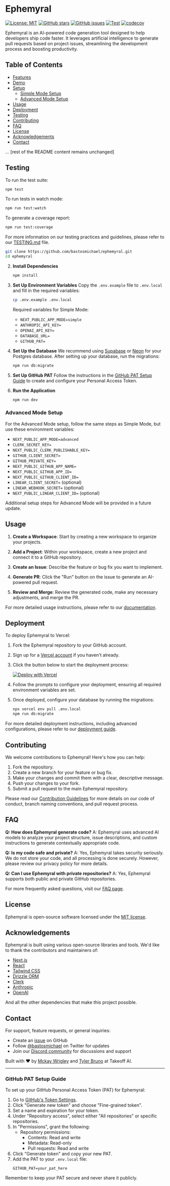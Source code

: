 # Ephemyral

[![License: MIT](https://img.shields.io/badge/License-MIT-yellow.svg)](https://opensource.org/licenses/MIT)
[![GitHub stars](https://img.shields.io/github/stars/bastosmichael/ephemyral-ai.svg)](https://github.com/bastosmichael/ephemyral-ai/stargazers)
[![GitHub issues](https://img.shields.io/github/issues/bastosmichael/ephemyral-ai.svg)](https://github.com/bastosmichael/ephemyral-ai/issues)
[![Test](https://github.com/bastosmichael/ephemyral-ai/actions/workflows/test.yml/badge.svg)](https://github.com/bastosmichael/ephemyral-ai/actions/workflows/test.yml)
[![codecov](https://codecov.io/gh/bastosmichael/ephemyral-ai/branch/main/graph/badge.svg)](https://codecov.io/gh/bastosmichael/ephemyral-ai)

Ephemyral is an AI-powered code generation tool designed to help developers ship code faster. It leverages artificial intelligence to generate pull requests based on project issues, streamlining the development process and boosting productivity.

## Table of Contents

- [Features](#features)
- [Demo](#demo)
- [Setup](#setup)
  - [Simple Mode Setup](#simple-mode-setup)
  - [Advanced Mode Setup](#advanced-mode-setup)
- [Usage](#usage)
- [Deployment](#deployment)
- [Testing](#testing)
- [Contributing](#contributing)
- [FAQ](#faq)
- [License](#license)
- [Acknowledgements](#acknowledgements)
- [Contact](#contact)

... [rest of the README content remains unchanged]

## Testing

To run the test suite:

```bash
npm test
```

To run tests in watch mode:

```bash
npm run test:watch
```

To generate a coverage report:

```bash
npm run test:coverage
```

For more information on our testing practices and guidelines, please refer to our [TESTING.md](TESTING.md) file.

   ```bash
   git clone https://github.com/bastosmichael/ephemyral.git
   cd ephemyral
   ```

2. **Install Dependencies**

   ```bash
   npm install
   ```

3. **Set Up Environment Variables**
   Copy the `.env.example` file to `.env.local` and fill in the required variables:

   ```bash
   cp .env.example .env.local
   ```

   Required variables for Simple Mode:

   - `NEXT_PUBLIC_APP_MODE=simple`
   - `ANTHROPIC_API_KEY=`
   - `OPENAI_API_KEY=`
   - `DATABASE_URL=`
   - `GITHUB_PAT=`

4. **Set Up the Database**
   We recommend using [Supabase](https://supabase.com/) or [Neon](https://neon.tech/) for your Postgres database.
   After setting up your database, run the migrations:

   ```bash
   npm run db:migrate
   ```

5. **Set Up GitHub PAT**
   Follow the instructions in the [GitHub PAT Setup Guide](#github-pat-setup-guide) to create and configure your Personal Access Token.

6. **Run the Application**
   ```bash
   npm run dev
   ```

### Advanced Mode Setup

For the Advanced Mode setup, follow the same steps as Simple Mode, but use these environment variables:

- `NEXT_PUBLIC_APP_MODE=advanced`
- `CLERK_SECRET_KEY=`
- `NEXT_PUBLIC_CLERK_PUBLISHABLE_KEY=`
- `GITHUB_CLIENT_SECRET=`
- `GITHUB_PRIVATE_KEY=`
- `NEXT_PUBLIC_GITHUB_APP_NAME=`
- `NEXT_PUBLIC_GITHUB_APP_ID=`
- `NEXT_PUBLIC_GITHUB_CLIENT_ID=`
- `LINEAR_CLIENT_SECRET=` (optional)
- `LINEAR_WEBHOOK_SECRET=` (optional)
- `NEXT_PUBLIC_LINEAR_CLIENT_ID=` (optional)

Additional setup steps for Advanced Mode will be provided in a future update.

## Usage

1. **Create a Workspace**: Start by creating a new workspace to organize your projects.

2. **Add a Project**: Within your workspace, create a new project and connect it to a GitHub repository.

3. **Create an Issue**: Describe the feature or bug fix you want to implement.

4. **Generate PR**: Click the "Run" button on the issue to generate an AI-powered pull request.

5. **Review and Merge**: Review the generated code, make any necessary adjustments, and merge the PR.

For more detailed usage instructions, please refer to our [documentation](https://docs.ephemyral.ai).

## Deployment

To deploy Ephemyral to Vercel:

1. Fork the Ephemyral repository to your GitHub account.
2. Sign up for a [Vercel account](https://vercel.com/signup) if you haven't already.
3. Click the button below to start the deployment process:

   [![Deploy with Vercel](https://vercel.com/button)](https://vercel.com/new/clone?repository-url=https%3A%2F%2Fgithub.com%2Fbastosmichael%2Fephemyral-ai&env=NEXT_PUBLIC_APP_MODE,ANTHROPIC_API_KEY,OPENAI_API_KEY,DATABASE_URL,GITHUB_PAT)

4. Follow the prompts to configure your deployment, ensuring all required environment variables are set.
5. Once deployed, configure your database by running the migrations:
   ```bash
   npx vercel env pull .env.local
   npm run db:migrate
   ```

For more detailed deployment instructions, including advanced configurations, please refer to our [deployment guide](https://docs.ephemyral.ai/deployment).

## Contributing

We welcome contributions to Ephemyral! Here's how you can help:

1. Fork the repository.
2. Create a new branch for your feature or bug fix.
3. Make your changes and commit them with a clear, descriptive message.
4. Push your changes to your fork.
5. Submit a pull request to the main Ephemyral repository.

Please read our [Contribution Guidelines](CONTRIBUTING.md) for more details on our code of conduct, branch naming conventions, and pull request process.

## FAQ

**Q: How does Ephemyral generate code?**
A: Ephemyral uses advanced AI models to analyze your project structure, issue descriptions, and custom instructions to generate contextually appropriate code.

**Q: Is my code safe and private?**
A: Yes, Ephemyral takes security seriously. We do not store your code, and all processing is done securely. However, please review our privacy policy for more details.

**Q: Can I use Ephemyral with private repositories?**
A: Yes, Ephemyral supports both public and private GitHub repositories.

For more frequently asked questions, visit our [FAQ page](https://docs.ephemyral.ai/faq).

## License

Ephemyral is open-source software licensed under the [MIT license](LICENSE).

## Acknowledgements

Ephemyral is built using various open-source libraries and tools. We'd like to thank the contributors and maintainers of:

- [Next.js](https://nextjs.org/)
- [React](https://reactjs.org/)
- [Tailwind CSS](https://tailwindcss.com/)
- [Drizzle ORM](https://github.com/drizzle-team/drizzle-orm)
- [Clerk](https://clerk.dev/)
- [Anthropic](https://www.anthropic.com/)
- [OpenAI](https://openai.com/)

And all the other dependencies that make this project possible.

## Contact

For support, feature requests, or general inquiries:

- Create an [issue](https://github.com/bastosmichael/ephemyral-ai/issues) on GitHub
- Follow [@bastosmichael](https://twitter.com/bastosmichael) on Twitter for updates
- Join our [Discord community](https://discord.gg/ephemyral) for discussions and support

Built with ❤️ by [Mckay Wrigley](https://twitter.com/bastosmichael) and [Tyler Bruno](https://twitter.com/tylerbruno05) at Takeoff AI.

---

### GitHub PAT Setup Guide

To set up your GitHub Personal Access Token (PAT) for Ephemyral:

1. Go to [GitHub's Token Settings](https://github.com/settings/tokens?type=beta).
2. Click "Generate new token" and choose "Fine-grained token".
3. Set a name and expiration for your token.
4. Under "Repository access", select either "All repositories" or specific repositories.
5. In "Permissions", grant the following:
   - Repository permissions:
     - Contents: Read and write
     - Metadata: Read-only
     - Pull requests: Read and write
6. Click "Generate token" and copy your new PAT.
7. Add the PAT to your `.env.local` file:
   ```
   GITHUB_PAT=your_pat_here
   ```

Remember to keep your PAT secure and never share it publicly.
